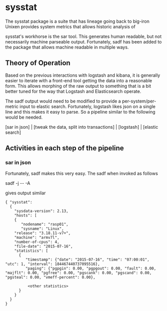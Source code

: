 # sysstat

The sysstat package is a suite that has lineage going back to big-iron Unixen provides system metrics that allows 
historic analysis of

sysstat's workhorse is the sar tool.   This generates human readable, but not necessarily machine parseable output.
Fortunately, sadf has been added to the package that allows machine readable in multiple ways.

## Theory of Operation

Based on the previous interactions with logstash and kibana, it is generally easier to iterate with a front-end tool getting the data into 
a reasonable form.  This allows morphing of the raw output to something that is a bit better tuned for the way that Logstash and Elasticsearch
operate.

The sadf output would need to be modified to provide a per-system/per-metric input to elastic search.  Fortunately, logstash likes json 
on a single line and this makes it easy to parse.  So a pipeline similar to the following would be needed.

  [sar in json] | [tweak the data, split into transactions] | [logstash] | [elastic search]

## Activities in each step of the pipeline

### sar in json

Fortunately, sadf makes this very easy.  The sadf when invoked as follows

  sadf -j --  -A

gives output similar 

    { "sysstat": 
      {
        "sysdata-version": 2.13,
        "hosts": [
        {
           "nodename": "rasp01",
           "sysname": "Linux",
        "release": "3.18.11-v7+",
        "machine": "armv7l",
        "number-of-cpus": 4,
        "file-date": "2015-07-16",
        "statistics": [
          {
             "timestamp": {"date": "2015-07-16", "time": "07:00:01", "utc": 1, "interval": 184467440737095516},
             "paging": {"pgpgin": 0.00, "pgpgout": 0.00, "fault": 0.00, "majflt": 0.00, "pgfree": 0.00, "pgscank": 0.00, "pgscand": 0.00, "pgsteal": 0.00, "vmeff-percent": 0.00},
             
              <other statistics>
          }
        }
      }    
    }


